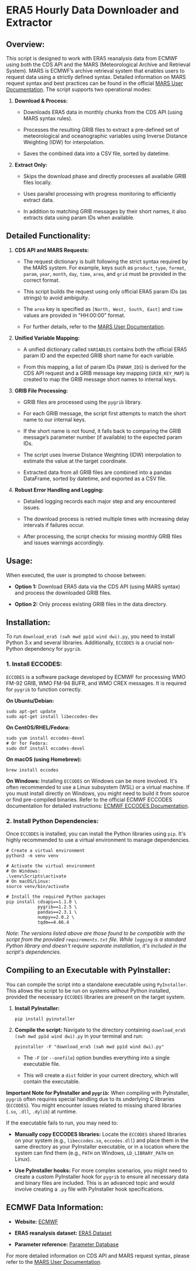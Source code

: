 # ERA5 Hourly Data Downloader and Extractor

## Overview:

This script is designed to work with ERA5 reanalysis data from ECMWF using both the CDS API and the MARS (Meteorological Archive and Retrieval System). MARS is ECMWF’s archive retrieval system that enables users to request data using a strictly defined syntax. Detailed information on MARS request syntax and best practices can be found in the official [MARS User Documentation](https://confluence.ecmwf.int/display/UDOC/MARS+user+documentation).
The script supports two operational modes:

1. **Download & Process:**

   * Downloads ERA5 data in monthly chunks from the CDS API (using MARS syntax rules).

   * Processes the resulting GRIB files to extract a pre-defined set of meteorological and oceanographic variables using Inverse Distance Weighting (IDW) for interpolation.

   * Saves the combined data into a CSV file, sorted by datetime.

2. **Extract Only:**

   * Skips the download phase and directly processes all available GRIB files locally.

   * Uses parallel processing with progress monitoring to efficiently extract data.

   * In addition to matching GRIB messages by their short names, it also extracts data using param IDs when available.

## Detailed Functionality:

1. **CDS API and MARS Requests:**

   * The request dictionary is built following the strict syntax required by the MARS system. For example, keys such as `product_type`, `format`, `param`, `year`, `month`, `day`, `time`, `area`, and `grid` must be provided in the correct format.

   * This script builds the request using only official ERA5 param IDs (as strings) to avoid ambiguity.

   * The `area` key is specified as `[North, West, South, East]` and `time` values are provided in "HH:00:00" format.

   * For further details, refer to the [MARS User Documentation](https://confluence.ecmwf.int/display/UDOC/MARS+user+documentation).

2. **Unified Variable Mapping:**

   * A unified dictionary called `VARIABLES` contains both the official ERA5 param ID and the expected GRIB short name for each variable.

   * From this mapping, a list of param IDs (`PARAM_IDS`) is derived for the CDS API request and a GRIB message key mapping (`GRIB_KEY_MAP`) is created to map the GRIB message short names to internal keys.

3. **GRIB File Processing:**

   * GRIB files are processed using the `pygrib` library.

   * For each GRIB message, the script first attempts to match the short name to our internal keys.

   * If the short name is not found, it falls back to comparing the GRIB message’s parameter number (if available) to the expected param IDs.

   * The script uses Inverse Distance Weighting (IDW) interpolation to estimate the value at the target coordinate.

   * Extracted data from all GRIB files are combined into a pandas DataFrame, sorted by datetime, and exported as a CSV file.

4. **Robust Error Handling and Logging:**

   * Detailed logging records each major step and any encountered issues.

   * The download process is retried multiple times with increasing delay intervals if failures occur.

   * After processing, the script checks for missing monthly GRIB files and issues warnings accordingly.

## Usage:

When executed, the user is prompted to choose between:

* **Option 1:** Download ERA5 data via the CDS API (using MARS syntax) and process the downloaded GRIB files.

* **Option 2:** Only process existing GRIB files in the data directory.

## Installation:

To run `download_era5 (swh mwd pp1d wind dwi).py`, you need to install Python 3.x and several libraries. Additionally, `ECCODES` is a crucial non-Python dependency for `pygrib`.

### 1. Install ECCODES:

`ECCODES` is a software package developed by ECMWF for processing WMO FM-92 GRIB, WMO FM-94 BUFR, and WMO CREX messages. It is required for `pygrib` to function correctly.

**On Ubuntu/Debian:**

```
sudo apt-get update
sudo apt-get install libeccodes-dev

```

**On CentOS/RHEL/Fedora:**

```
sudo yum install eccodes-devel
# Or for Fedora:
sudo dnf install eccodes-devel

```

**On macOS (using Homebrew):**

```
brew install eccodes

```

**On Windows:**
Installing `ECCODES` on Windows can be more involved. It's often recommended to use a Linux subsystem (WSL) or a virtual machine. If you must install directly on Windows, you might need to build it from source or find pre-compiled binaries. Refer to the official ECMWF ECCODES documentation for detailed instructions: [ECMWF ECCODES Documentation](https://www.google.com/search?q=https://confluence.ecmwf.int/display/ECC/ECCODES%2Binstallation).

### 2. Install Python Dependencies:

Once `ECCODES` is installed, you can install the Python libraries using `pip`. It's highly recommended to use a virtual environment to manage dependencies.

```
# Create a virtual environment
python3 -m venv venv

# Activate the virtual environment
# On Windows:
.\venv\Scripts\activate
# On macOS/Linux:
source venv/bin/activate

# Install the required Python packages
pip install cdsapi==1.1.0 \
            pygrib==1.2.5 \
            pandas==2.3.1 \
            numpy==2.0.2 \
            tqdm==4.66.4

```

*Note: The versions listed above are those found to be compatible with the script from the provided `requirements.txt` file. While `logging` is a standard Python library and doesn't require separate installation, it's included in the script's dependencies.*

## Compiling to an Executable with PyInstaller:

You can compile the script into a standalone executable using `PyInstaller`. This allows the script to be run on systems without Python installed, provided the necessary `ECCODES` libraries are present on the target system.

1. **Install PyInstaller:**

   ```
   pip install pyinstaller
   
   ```

2. **Compile the script:**
   Navigate to the directory containing `download_era5 (swh mwd pp1d wind dwi).py` in your terminal and run:

   ```
   pyinstaller -F "download_era5 (swh mwd pp1d wind dwi).py"
   
   ```

   * The `-F` (or `--onefile`) option bundles everything into a single executable file.

   * This will create a `dist` folder in your current directory, which will contain the executable.

**Important Note for PyInstaller and `pygrib`:**
When compiling with PyInstaller, `pygrib` often requires special handling due to its underlying C libraries (`ECCODES`). You might encounter issues related to missing shared libraries (`.so`, `.dll`, `.dylib`) at runtime.

If the executable fails to run, you may need to:

* **Manually copy ECCODES libraries:** Locate the `ECCODES` shared libraries on your system (e.g., `libeccodes.so`, `eccodes.dll`) and place them in the same directory as your PyInstaller executable, or in a location where the system can find them (e.g., `PATH` on Windows, `LD_LIBRARY_PATH` on Linux).

* **Use PyInstaller hooks:** For more complex scenarios, you might need to create a custom PyInstaller hook for `pygrib` to ensure all necessary data and binary files are included. This is an advanced topic and would involve creating a `.py` file with PyInstaller hook specifications.

## ECMWF Data Information:

* **Website:** [ECMWF](https://www.ecmwf.int)

* **ERA5 reanalysis dataset:** [ERA5 Dataset](https://www.ecmwf.int/en/forecasts/dataset/ecmwf-reanalysis-v5)

* **Parameter reference:** [Parameter Database](https://codes.ecmwf.int/grib/param-db/)

For more detailed information on CDS API and MARS request syntax, please refer to the [MARS User Documentation](https://confluence.ecmwf.int/display/UDOC/MARS+user+documentation).
